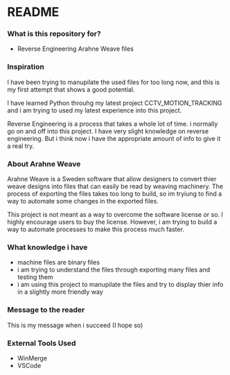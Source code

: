 # README #
### What is this repository for? ###

* Reverse Engineering Arahne Weave files

### Inspiration ###

I have been trying to manupilate the used files for too long now, and this is my first attempt that shows a good potential.

I have learned Python throuhg my latest project CCTV_MOTION_TRACKING and i 
am trying to used my latest experience into this project.

Reverse Engineering is a process that takes a whole lot of time. i normally go on and off into this project. I have very slight knowledge on reverse engineering. But i think now i have the appropriate amount of info to give it a real try.

### About Arahne Weave ###

Arahne Weave is a Sweden software that allow designers to convert thier weave designs into files that can easily be read by weaving machinery. The process of exporting the files takes too long to build, so im tryiung to find a way to automate some changes in the exported files.

This project is not meant as a way to overcome the software license or so. I highly encourage users to buy the license. However, i am trying to build a way to automate processes to make this process much faster.


### What knowledge i have ###

* machine files are binary files
* i am trying to understand the files through exporting many files and testing them
* i am using this project to manupilate the files and try to display thier info in a slightly more friendly way


### Message to the reader ###

This is my message when i succeed (I hope so)


### External Tools Used ###

* WinMerge
* VSCode

